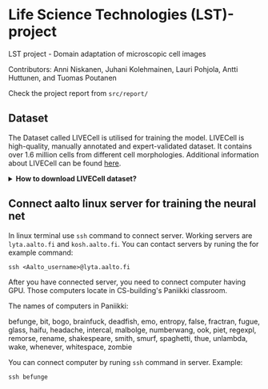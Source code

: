 # Life Science Technologies (LST)-project

LST project - Domain adaptation of microscopic cell images

Contributors: Anni Niskanen, Juhani Kolehmainen, Lauri Pohjola, Antti Huttunen, and Tuomas Poutanen

Check the project report from ```src/report/```

## Dataset

The Dataset called LIVECell is utilised for training the model. LIVECell is high-quality, manually annotated and expert-validated dataset. It contains over 1.6 million cells from different cell morphologies. Additional information about LIVECell can be found [here](https://sartorius-research.github.io/LIVECell/).

<details><summary><b> How to download LIVECell dataset? </b> </summary><br />

Dataset is stored in an Amazon Web Services (AWS) S3-bucket. If you have **an AWS IAM-user using the AWS-CLI**, you can download dataset using terminal command:

`aws s3 sync s3://livecell-dataset .`

**Otherwise follow these steps:**

Use `curl` to make an HTTP-request to get the S3 XML-response and save to `files.xml`:

```
curl -H "GET /?list-type=2 HTTP/1.1" \
     -H "Host: livecell-dataset.s3.eu-central-1.amazonaws.com" \
     -H "Date: 20161025T124500Z" \
     -H "Content-Type: text/plain" http://livecell-dataset.s3.eu-central-1.amazonaws.com/ > files.xml

```

After that, get the urls from files in `ulrs.txt` using `grep`:

```grep -oPm1 "(?<=<Key>)[^<]+" files.xml | sed -e 's/^/http:\/\/livecell-dataset.s3.eu-central-1.amazonaws.com\//' > urls.txt```

Finally, download the wanted files using `wget`.

Full instructions for downloading the LIVECell and file structures of dataset can be found [here](https://sartorius-research.github.io/LIVECell/#:~:text=Download%20all%20of%20LIVECell). 
</details>

## Connect aalto linux server for training the neural net

In linux terminal use `ssh` command to connect server. Working servers are `lyta.aalto.fi` and `kosh.aalto.fi`. You can contact servers by runing the for example command:

`ssh <Aalto_username>@lyta.aalto.fi`

After you have connected server, you need to connect computer having GPU. Those computers locate in CS-building's Paniikki classroom.

The names of computers in Paniikki:

befunge, bit, bogo, brainfuck, deadfish, emo, entropy, false, fractran, fugue, glass, haifu, headache, intercal, malbolge, numberwang, ook, piet, regexpl, remorse, rename, shakespeare, smith, smurf, spaghetti, thue, unlambda, wake, whenever, whitespace, zombie

You can connect computer by runing `ssh` command in server. Example:

`ssh befunge`

